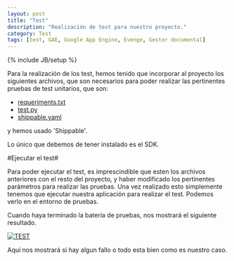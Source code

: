 ```yaml
---
layout: post
title: "Test"
description: "Realización de test para nuestro proyecto."
category: Test
tags: [test, GAE, Google App Engine, Evenge, Gestor documental]
---
```

{% include JB/setup %}

Para la realización de los test, hemos tenido que incorporar al proyecto los siguientes archivos, que son necesarios para poder realizar las pertinentes pruebas de test unitarios, que son:
+ [requeriments.txt](https://github.com/evenge/EVENGE/blob/master/requirements.txt)
+ [test.py](https://github.com/evenge/EVENGE/blob/master/test.py)
+ [shippable.yaml](https://github.com/evenge/EVENGE/blob/master/shippable.yml)

y hemos usado 'Shippable'.

Lo único que debemos de tener instalado es el SDK.

#Ejecutar el test#

Para poder ejecutar el test, es imprescindible que esten los archivos anteriores con el resto del proyecto, y haber modificado los pertinentes parámetros para realizar las pruebas.
Una vez realizado esto simplemente tenemos que ejecutar nuestra aplicación para realizar el test.
Podemos verlo en el entorno de pruebas.

Cuando haya terminado la batería de pruebas, nos mostrará el siguiente resultado.

[![TEST](http://thumbs.subefotos.com/538766ccfcc3be0af2a8765002e06191o.jpg)](http://subefotos.com/ver/?538766ccfcc3be0af2a8765002e06191o.png)

Aquí nos mostrará si hay algun fallo o todo esta bien como es nuestro caso.
